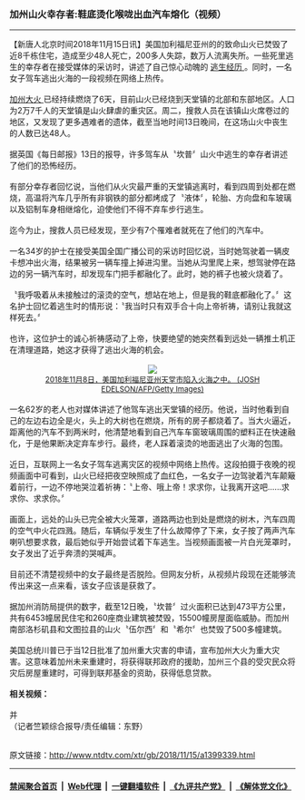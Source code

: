 ### 加州山火幸存者:鞋底烫化喉咙出血汽车熔化（视频）
------------------------

<div class="wysiwyg">
 【新唐人北京时间2018年11月15日讯】美国加利福尼亚州的的致命山火已焚毁了近8千栋住宅，造成至少48人死亡，200多人失踪，数万人流离失所。一些死里逃生的幸存者在接受媒体的采访时，讲述了自己惊心动魄的
 <a href="http://www.ntdtv.com/xtr/gb/articlelistbytag_逃生经历.html" target="_blank">
  逃生经历
 </a>
 。同时，一名女子驾车逃出火海的一段视频在网络上热传。
 <br/>
 <br/>
 <a href="http://www.ntdtv.com/xtr/gb/articlelistbytag_加州大火.html" target="_blank">
  加州大火
 </a>
 已经持续燃烧了6天，目前山火已经烧到天堂镇的北部和东部地区。人口为2万7千人的天堂镇是山火肆虐的重灾区。周二，搜救人员在该镇山火席卷过的地区，又发现了更多遇难者的遗体，截至当地时间13日晚间，在这场山火中丧生的人数已达48人。
 <br/>
 <br/>
 据英国《每日邮报》13日的报导，许多驾车从〝坎普〞山火中逃生的幸存者讲述了他们的恐怖经历。
 <br/>
 <br/>
 有部分幸存者回忆说，当他们从火灾最严重的天堂镇逃离时，看到四周到处都在燃烧，高温将汽车几乎所有非钢铁的部分都烤成了〝液体〞，轮胎、方向盘和车玻璃以及铝制车身相继熔化，迫使他们不得不弃车步行逃生。
 <br/>
 <br/>
 迄今为止，搜救人员已经发现，至少有7个罹难者就死在了他们的汽车中。
 <br/>
 <br/>
 一名34岁的护士在接受美国全国广播公司的采访时回忆说，当时她驾驶着一辆皮卡想冲出火海，结果被另一辆车撞上掉进沟里。当她从沟里爬上来，想驾驶停在路边的另一辆汽车时，却发现车门把手都融化了。此时，她的裤子也被火烧着了。
 <br/>
 <br/>
 〝我呼吸着从未接触过的滚烫的空气，想站在地上，但是我的鞋底都融化了。〞这名护士回忆着逃生时的情形说：〝我当时只有双手合十向上帝祈祷，请别让我就这样死去。〞
 <br/>
 <br/>
 也许，这位护士的诚心祈祷感动了上帝，快要绝望的她突然看到远处一辆推土机正在清理道路，她这才获得了逃出火海的机会。
 <br/>
 <center>
  <br/>
  <a href="http://imgs.ntdtv.com/pic/2018/11-15/p9126391a550162933.jpg" target="_blank">
   <img border="0" src="http://imgs.ntdtv.com/pic/2018/11-15/p9126391a550162933-ss.jpg"/>
   <br/>
   <font size="-1">
    2018年11月8日，美国加利福尼亚州天堂市陷入火海之中。 (JOSH EDELSON/AFP/Getty Images)
   </font>
  </a>
  <br/>
 </center>
 <br/>
 一名62岁的老人也对媒体讲述了他驾车逃出天堂镇的经历。他说，当时他看到自己的左边右边全是火，头上的大树也在燃烧，所有的房子都烧着了。当大火逼近，距离他的汽车不到两米时，他清楚地看到自己汽车车窗玻璃周围的塑料正在快速融化，于是他果断决定弃车步行。最终，老人踩着滚烫的地面逃出了火海的包围。
 <br/>
 <br/>
 近日，互联网上一名女子驾车逃离灾区的视频中网络上热传。这段拍摄于夜晚的视频画面中可看到，山火已经把夜空映照成了血红色，一名女子一边驾驶着汽车颠簸着前行，一边不停地哭泣着祈祷：〝上帝、哦上帝！求求你，让我离开这吧......求求你、求求你。〞
 <br/>
 <br/>
 画面上，远处的山头已完全被大火笼罩，道路两边也到处是燃烧的树木，汽车四周的空气中火花四溅。随后，车辆似乎发生了什么故障停了下来，女子按了两声汽车喇叭想要求救，最后她似乎开始尝试着下车逃生。当视频画面被一片白光笼罩时，女子发出了近乎奔溃的哭喊声。
 <br/>
 <br/>
 目前还不清楚视频中的女子最终是否脱险。但网友分析，从视频片段现在还能够流传出来这一点来看，该女子应该是获救了。
 <br/>
 <br/>
 据加州消防局提供的数字，截至12日晚，〝坎普〞过火面积已达到473平方公里，共有6453幢居民住宅和260座商业建筑被焚毁，15500幢房屋面临威胁。而加州南部洛杉矶县和文图拉县的山火〝伍尔西〞和〝希尔〞也焚毁了500多幢建筑。
 <br/>
 <br/>
 美国总统川普已于当12日批准了加州重大灾害的申请，宣布加州大火为重大灾害。这意味着加州未来重建时，将获得联邦政府的援助，加州三个县的受灾民众将灾后房屋重建时，可得到联邦基金的资助，获得低息贷款。
 <br/>
 <br/>
 <b>
  相关视频：
 </b>
 <center>
 </center>
 <br/>
 并
 <br/>
 （记者竺颖综合报导/责任编辑：东野）
</div>

<br/>原文链接：http://www.ntdtv.com/xtr/gb/2018/11/15/a1399339.html


------------------------
#### [禁闻聚合首页](https://github.com/gfw-breaker/banned-news/blob/master/README.md) &nbsp;|&nbsp; [Web代理](https://github.com/gfw-breaker/open-proxy/blob/master/README.md) &nbsp;|&nbsp; [一键翻墙软件](https://github.com/gfw-breaker/nogfw/blob/master/README.md) &nbsp;|&nbsp; [《九评共产党》](https://github.com/gfw-breaker/9ping.md/blob/master/README.md#九评之一评共产党是什么) &nbsp;|&nbsp; [《解体党文化》](https://github.com/gfw-breaker/jtdwh.md/blob/master/README.md#绪论)